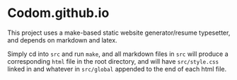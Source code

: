 # Codom.github.io
This project uses a make-based static website generator/resume typesetter,
and depends on markdown and latex.

Simply cd into `src` and run `make`, and all markdown files in `src` will
produce a corresponding `html` file in the root directory, and will have
`src/style.css` linked in and whatever in `src/global` appended to the end
of each html file.

